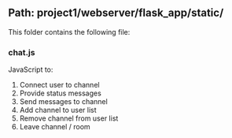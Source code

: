 ## Path: project1/webserver/flask_app/static/

This folder contains the following file:

### chat.js

JavaScript to:

1. Connect user to channel
2. Provide status messages
3. Send messages to channel
4. Add channel to user list
5. Remove channel from user list
6. Leave channel / room

